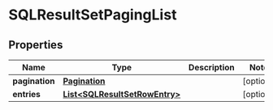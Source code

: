 
# SQLResultSetPagingList

## Properties
Name | Type | Description | Notes
------------ | ------------- | ------------- | -------------
**pagination** | [**Pagination**](Pagination.md) |  |  [optional]
**entries** | [**List&lt;SQLResultSetRowEntry&gt;**](SQLResultSetRowEntry.md) |  |  [optional]



